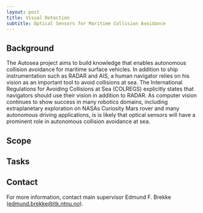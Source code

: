 ```yaml
---
layout: post
title: Visual Detection
subtitle: Optical Sensors for Maritime Collision Avoidance
---
```

## Background
The Autosea project aims to build knowledge that enables autonomous collision avoidance for maritime surface vehicles. In addition to ship instrumentation such as RADAR and AIS, a human navigator relies on his vision as an important tool to avoid collisions at sea. The International Regulations for Avoiding Collisions at Sea (COLREGS) explicitly states that navigators should use their vision in addition to RADAR. As computer vision continues to show success in many robotics domains, including extraplanetary exploration on NASAs Curiosity Mars rover and many autonomous driving applications, is is likely that optical sensors will have a prominent role in autonomous collision avoidance at sea.

## Scope

## Tasks

## Contact
For more information, contact main supervisor Edmund F. Brekke (<edmund.brekke@itk.ntnu.no>).
